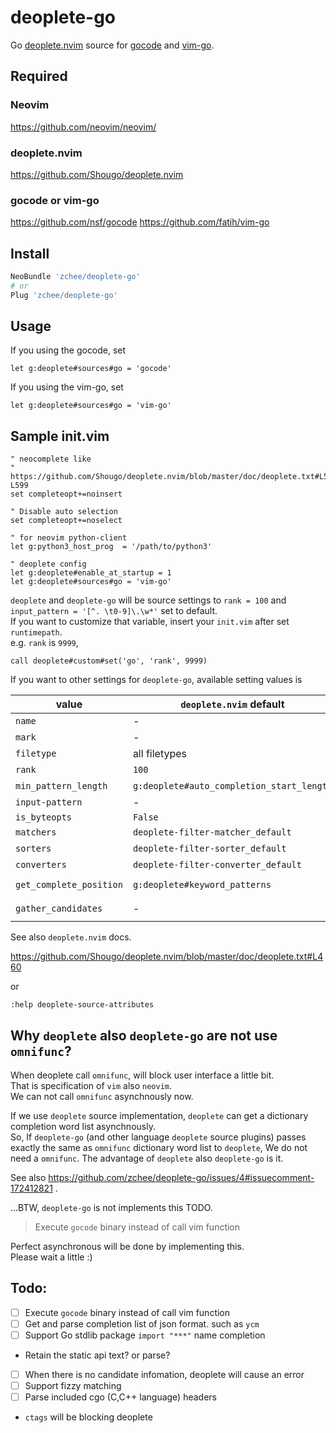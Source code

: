 # deoplete-go
Go [deoplete.nvim](https://github.com/Shougo/deoplete.nvim) source for [gocode](https://github.com/nsf/gocode) and [vim-go](https://github.com/fatih/vim-go).


## Required

### Neovim
https://github.com/neovim/neovim/

### deoplete.nvim
https://github.com/Shougo/deoplete.nvim

### gocode or vim-go
https://github.com/nsf/gocode
https://github.com/fatih/vim-go


## Install

```bash
NeoBundle 'zchee/deoplete-go'
# or
Plug 'zchee/deoplete-go'
```

## Usage
If you using the gocode, set

```vim
let g:deoplete#sources#go = 'gocode'
```

If you using the vim-go, set

```vim
let g:deoplete#sources#go = 'vim-go'
```

## Sample init.vim

```vim
" neocomplete like
" https://github.com/Shougo/deoplete.nvim/blob/master/doc/deoplete.txt#L594-L599
set completeopt+=noinsert

" Disable auto selection
set completeopt+=noselect

" for neovim python-client
let g:python3_host_prog  = '/path/to/python3'

" deoplete config
let g:deoplete#enable_at_startup = 1
let g:deoplete#sources#go = 'vim-go'
```

`deoplete` and `deoplete-go` will be source settings to `rank = 100` and `input_pattern = '[^. \t0-9]\.\w*'` set to default.  
If you want to customize that variable, insert your `init.vim` after set `runtimepath`.  
e.g. `rank` is `9999`,

```vim
call deoplete#custom#set('go', 'rank', 9999)
```

If you want to other settings for `deoplete-go`, available setting values is

| value                   | `deoplete.nvim` default                   | `deoplete-go` defalut       |
|-------------------------|-------------------------------------------|-----------------------------|
| `name`                  | -                                         | go                          |
| `mark`                  | -                                         | `[go]`                      |
| `filetype`              | all filetypes                             | go                          |
| `rank`                  | `100`                                     | -                           |
| `min_pattern_length`    | `g:deoplete#auto_completion_start_length` | -                           |
| `input-pattern`         | -                                         | `'[^. \t0-9]\.\w*'`         |
| `is_byteopts`           | `False`                                   | `True`                      |
| `matchers`              | `deoplete-filter-matcher_default`         | -                           |
| `sorters`               | `deoplete-filter-sorter_default`          | -                           |
| `converters`            | `deoplete-filter-converter_default`       | -                           |
| `get_complete_position` | `g:deoplete#keyword_patterns`             | `gocomplete#Complete(1, 0)` |
| `gather_candidates`     | -                                         | `gocomplete#Complete(1, 0)` |

See also `deoplete.nvim` docs.

https://github.com/Shougo/deoplete.nvim/blob/master/doc/deoplete.txt#L460

or

```vim
:help deoplete-source-attributes
```


## Why `deoplete` also `deoplete-go` are not use `omnifunc`?
When deoplete call `omnifunc`, will block user interface a little bit.  
That is specification of `vim` also `neovim`.  
We can not call `omnifunc` asynchnously now.

If we use `deoplete` source implementation, `deoplete` can get a dictionary completion word list asynchnously.  
So, If `deoplete-go` (and other language `deoplete` source plugins) passes exactly the same as `omnifunc` dictionary word list to `deoplete`, We do not need a `omnifunc`.
The advantage of `deoplete` also `deoplete-go` is it.

See also https://github.com/zchee/deoplete-go/issues/4#issuecomment-172412821 .  

...BTW, `deoplete-go` is not implements this TODO.

> Execute `gocode` binary instead of call vim function

Perfect asynchronous will be done by implementing this.  
Please wait a little :)

Todo:
-----
- [ ] Execute `gocode` binary instead of call vim function
- [ ] Get and parse completion list of json format. such as `ycm`
- [ ] Support Go stdlib package `import "***"` name completion
 - Retain the static api text? or parse?
- [ ] When there is no candidate infomation, deoplete will cause an error
- [ ] Support fizzy matching
- [ ] Parse included cgo (C,C++ language) headers
 - `ctags` will be blocking deoplete
